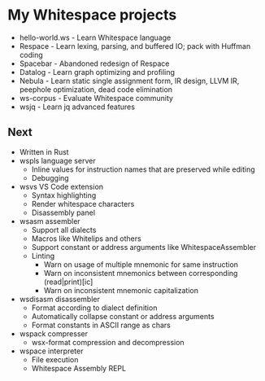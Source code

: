 # My Whitespace projects

- hello-world.ws - Learn Whitespace language
- Respace - Learn lexing, parsing, and buffered IO; pack with Huffman coding
- Spacebar - Abandoned redesign of Respace
- Datalog - Learn graph optimizing and profiling
- Nebula - Learn static single assignment form, IR design, LLVM IR, peephole optimization, dead code elimination
- ws-corpus - Evaluate Whitespace community
- wsjq - Learn jq advanced features

## Next

- Written in Rust
- wspls language server
  - Inline values for instruction names that are preserved while editing
  - Debugging
- wsvs VS Code extension
  - Syntax highlighting
  - Render whitespace characters
  - Disassembly panel
- wsasm assembler
  - Support all dialects
  - Macros like Whitelips and others
  - Support constant or address arguments like WhitespaceAssembler
  - Linting
    - Warn on usage of multiple mnemonic for same instruction
    - Warn on inconsistent mnemonics between corresponding (read|print)[ic]
    - Warn on inconsistent mnemonic capitalization
- wsdisasm disassembler
  - Format according to dialect definition
  - Automatically collapse constant or address arguments
  - Format constants in ASCII range as chars
- wspack compresser
  - wsx-format compression and decompression
- wspace interpreter
  - File execution
  - Whitespace Assembly REPL
